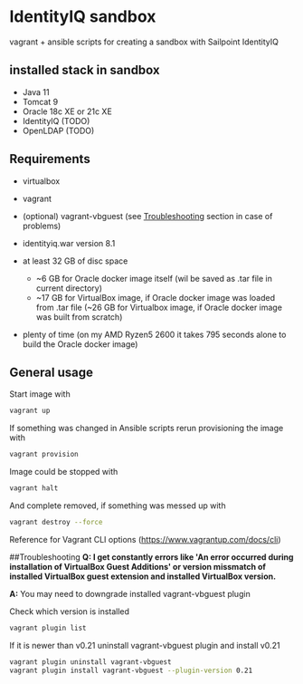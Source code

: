 # IdentityIQ sandbox
vagrant + ansible scripts for creating a sandbox with Sailpoint IdentityIQ

## installed stack in sandbox
- Java 11
- Tomcat 9
- Oracle 18c XE or 21c XE
- IdentityIQ (TODO)
- OpenLDAP (TODO)

## Requirements
- virtualbox
- vagrant
- (optional) vagrant-vbguest (see [Troubleshooting](#troubleshooting) section in case of problems)
- identityiq.war version 8.1
- at least 32 GB of disc space
  * ~6 GB for Oracle docker image itself (wil be saved as .tar file in current directory) 
  * ~17 GB for VirtualBox image, if Oracle docker image was loaded from .tar file (~26 GB for Virtualbox image, if Oracle docker image was built from scratch)

- plenty of time (on my AMD Ryzen5 2600 it takes 795 seconds alone to build the Oracle docker image)

## General usage
Start image with
```sh
vagrant up
```

If something was changed in Ansible scripts rerun provisioning the image with
```sh
vagrant provision
```

Image could be stopped with
```sh
vagrant halt
```

And complete removed, if something was messed up with
```sh
vagrant destroy --force
```

Reference for Vagrant CLI options (https://www.vagrantup.com/docs/cli)

##Troubleshooting
**Q: I get constantly errors like 'An error occurred during installation of VirtualBox Guest Additions' or version missmatch of installed VirtualBox guest extension and installed VirtualBox version.**

**A:** You may need to downgrade installed vagrant-vbguest plugin

Check which version is installed
```sh
vagrant plugin list
```

If it is newer than v0.21 uninstall vagrant-vbguest plugin and install v0.21
```sh
vagrant plugin uninstall vagrant-vbguest
vagrant plugin install vagrant-vbguest --plugin-version 0.21
```

